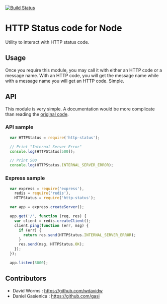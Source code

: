 [![Build Status](https://secure.travis-ci.org/wdavidw/node-http-status.png)](http://travis-ci.org/wdavidw/node-http-status)

# HTTP Status code for Node

Utility to interact with HTTP status code.

## Usage

Once you require this module, you may call it with either an HTTP code or a message name. With an HTTP code, you will get the message name while with a message name you will get an HTTP code. Simple.

## API

This module is very simple. A documentation would be more complicate than reading the [original code](./lib/index.js).

### API sample

```javascript
  var HTTPStatus = require('http-status');

  // Print "Internal Server Error"
  console.log(HTTPStatus[500]);

  // Print 500
  console.log(HTTPStatus.INTERNAL_SERVER_ERROR);
```

### Express sample

```javascript
  var express = require('express'),
    redis = require('redis'),
    HTTPStatus = require('http-status');

  var app = express.createServer();

  app.get('/', function (req, res) {
    var client = redis.createClient();
    client.ping(function (err, msg) {
      if (err) {
        return res.send(HTTPStatus.INTERNAL_SERVER_ERROR);
      }
      res.send(msg, HTTPStatus.OK);
    });
  });

  app.listen(3000);
```

Contributors
------------

*	David Worms : <https://github.com/wdavidw>
*	Daniel Gasienica : <https://github.com/gasi>

